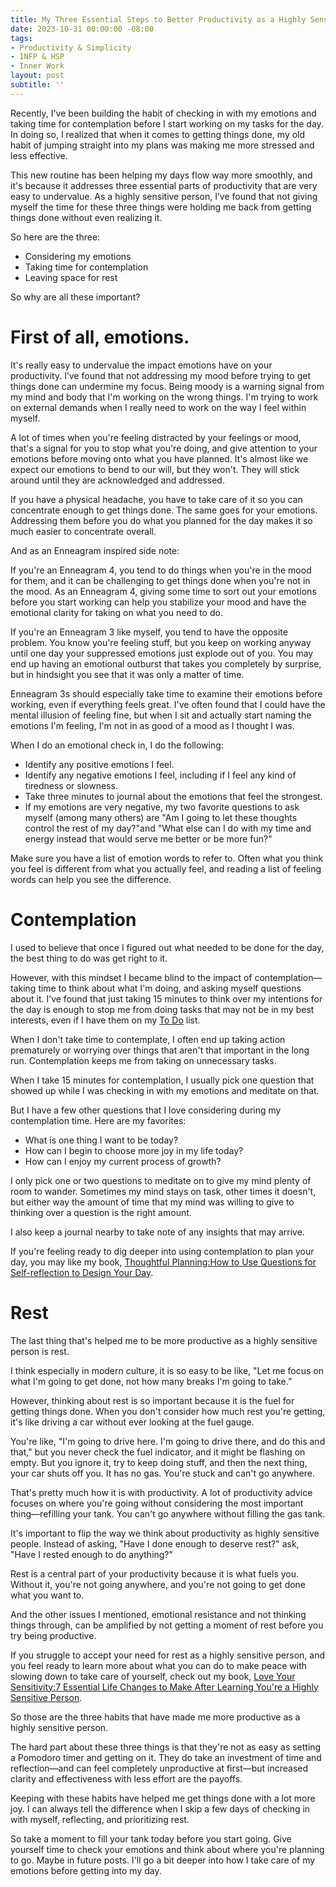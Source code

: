 ```yaml
---
title: My Three Essential Steps to Better Productivity as a Highly Sensitive Person
date: 2023-10-31 00:00:00 -08:00
tags:
- Productivity & Simplicity
- INFP & HSP
- Inner Work
layout: post
subtitle: ''
---
```


Recently, I've been building the habit of checking in with my emotions and taking time for contemplation before I start working on my tasks for the day. In doing so, I realized that when it comes to getting things done, my old habit of jumping straight into my plans was making me more stressed and less effective. 

This new routine has been helping my days flow way more smoothly, and it's because it addresses three essential parts of productivity that are very easy to undervalue. As a highly sensitive person, I’ve found that not giving myself the time for these three things were holding me back from getting things done without even realizing it.

So here are the three: 

* Considering my emotions
* Taking time for contemplation
* Leaving space for rest

So why are all these important?

# First of all, emotions.

It's really easy to undervalue the impact emotions have on your productivity. I’ve found that not addressing my mood before trying to get things done can undermine my focus. Being moody is a warning signal from my mind and body that I'm working on the wrong things. I'm trying to work on external demands when I really need to work on the way I feel within myself. 

A lot of times when you're feeling distracted by your feelings or mood, that's a signal for you to stop what you're doing, and give attention to your emotions before moving onto what you have planned. It's almost like we expect our emotions to bend to our will, but they won't. They will stick around until they are acknowledged and addressed.

If you have a physical headache, you have to take care of it so you can concentrate enough to get things done. The same goes for your emotions. Addressing them before you do what you planned for the day makes it so much easier to concentrate overall. 

And as an Enneagram inspired side note: 

If you're an Enneagram 4, you tend to do things when you're in the mood for them, and it can be challenging to get things done when you're not in the mood. As an Enneagram 4, giving some time to sort out your emotions before you start working can help you stabilize your mood and have the emotional clarity for taking on what you need to do.

If you're an Enneagram 3 like myself, you tend to have the opposite problem. You know you're feeling stuff, but you keep on working anyway until one day your suppressed emotions just explode out of you. You may end up having an emotional outburst that takes you completely by surprise, but in hindsight you see that it was only a matter of time.

Enneagram 3s should especially take time to examine their emotions before working, even if everything feels great. I've often found that I could have the mental illusion of feeling fine, but when I sit and actually start naming the emotions I'm feeling, I'm not in as good of a mood as I thought I was.

When I do an emotional check in, I do the following:

* Identify any positive emotions I feel.
* Identify any negative emotions I feel, including if I feel any kind of tiredness or slowness.
* Take three minutes to journal about the emotions that feel the strongest.
* If my emotions are very negative, my two favorite questions to ask myself (among many others) are "Am I going to let these thoughts control the rest of my day?"and "What else can I do with my time and energy instead that would serve me better or be more fun?"

Make sure you have a list of emotion words to refer to. Often what you think you feel is different from what you actually feel, and reading a list of feeling words can help you see the difference.


# Contemplation 

I used to believe that once I figured out what needed to be done for the day, the best thing to do was get right to it.  

However, with this mindset I became blind to the impact of contemplation—taking time to think about what I'm doing, and asking myself questions about it. I’ve found that just taking 15 minutes to think over my intentions for the day is enough to stop me from doing tasks that may not be in my best interests, even if I have them on my [To Do](https://arcadiapage.com/2023-07-25-INFP-planning-finding-planner-peace/) list.

When I don't take time to contemplate, I often end up taking action prematurely or worrying over things that aren't that important in the long run. Contemplation keeps me from taking on unnecessary tasks. 

When I take 15 minutes for contemplation, I usually pick one question that showed up while I was checking in with my emotions and meditate on that.

But I have a few other questions that I love considering during my contemplation time. Here are my favorites:

* What is one thing I want to be today?
* How can I begin to choose more joy in my life today?
* How can I enjoy my current process of growth?

I only pick one or two questions to meditate on to give my mind plenty of room to wander. Sometimes my mind stays on task, other times it doesn't, but either way the amount of time that my mind was willing to give to thinking over a question is the right amount.

I also keep a journal nearby to take note of any insights that may arrive.

If you're feeling ready to dig deeper into using contemplation to plan your day, you may like my book, [Thoughtful Planning:How to Use Questions for Self-reflection to Design Your Day](https://payhip.com/b/YSucT).

# Rest

The last thing that's helped me to be more productive as a highly sensitive person is rest. 

I think especially in modern culture, it is so easy to be like, "Let me focus on what I'm going to get done, not how many breaks I'm going to take.”

However, thinking about rest is so important because it is the fuel for getting things done. When you don't consider how much rest you're getting, it's like driving a car without ever looking at the fuel gauge.

You're like, "I'm going to drive here. I'm going to drive there, and do this and that," but you never check the fuel indicator, and it might be flashing on empty. But you ignore it, try to keep doing stuff, and then the next thing, your car shuts off you. It has no gas. You're stuck and can't go anywhere. 

That's pretty much how it is with productivity. A lot of productivity advice focuses on where you're going without considering the most important thing—refilling your tank. You can't go anywhere without filling the gas tank.

It's important to flip the way we think about productivity as highly sensitive people. Instead of asking, "Have I done enough to deserve rest?" ask, "Have I rested enough to do anything?"

Rest is a central part of your productivity because it is what fuels you. Without it, you're not going anywhere, and you're not going to get done what you want to. 

And the other issues I mentioned, emotional resistance and not thinking things through, can be amplified by not getting a moment of rest before you try being productive. 

If you struggle to accept your need for rest as a highly sensitive person, and you feel ready to learn more about what you can do to make peace with slowing down to take care of yourself, check out my book, [Love Your Sensitivity:7 Essential Life Changes to Make After Learning You're a Highly Sensitive Person](https://payhip.com/b/KI5eW).

So those are the three habits that have made me more productive as a highly sensitive person. 

The hard part about these three things is that they're not as easy as setting a Pomodoro timer and getting on it. They do take an investment of time and reflection—and can feel completely unproductive at first—but increased clarity and effectiveness with less effort are the payoffs. 

Keeping with these habits have helped me get things done with a lot more joy. I can always tell the difference when I skip a few days of checking in with myself, reflecting, and prioritizing rest.

So take a moment to fill your tank today before you start going. Give yourself time to check your emotions and think about where you're planning to go. Maybe in future posts. I'll go a bit deeper into how I take care of my emotions before getting into my day.



